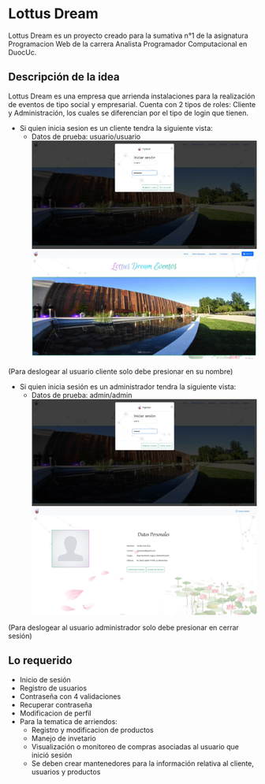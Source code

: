 # Lottus Dream

Lottus Dream es un proyecto creado para la sumativa n°1 de la asignatura Programacion Web de la carrera Analista Programador Computacional en DuocUc.

## Descripción de la idea

Lottus Dream es una empresa que arrienda instalaciones para la realización de eventos de tipo social y empresarial.
Cuenta con 2 tipos de roles: Cliente y Administración, los cuales se diferencian por el tipo de login que tienen.

+ Si quien inicia sesion es un cliente tendra la siguiente vista:
    + Datos de prueba: usuario/usuario
![Cliente](assets/readme/cliente-login.jpg)
![Cliente](assets/readme/cliente-logeado.jpg)

(Para deslogear al usuario cliente solo debe presionar en su nombre)

+ Si quien inicia sesión es un administrador tendra la siguiente vista:
    + Datos de prueba: admin/admin
![Admin](assets/readme/admin-login.jpg)
![Admin](assets/readme/admin-logeado.jpg)

(Para deslogear al usuario administrador solo debe presionar en cerrar sesión)

## Lo requerido
+ Inicio de sesión
+ Registro de usuarios
+ Contraseña con 4 validaciones
+ Recuperar contraseña
+ Modificacion de perfil
+ Para la tematica de arriendos:
    + Registro y modificacion de productos
    + Manejo de invetario
    + Visualización o monitoreo de compras asociadas al usuario que inició sesión
    + Se deben crear mantenedores para la información relativa al cliente, usuarios y productos